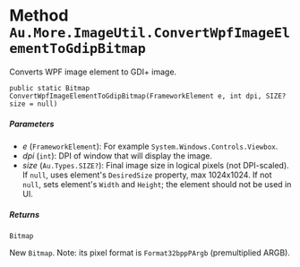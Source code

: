 # Method `Au.More.ImageUtil.ConvertWpfImageElementToGdipBitmap`

Converts WPF image element to GDI+ image.

```
public static Bitmap ConvertWpfImageElementToGdipBitmap(FrameworkElement e, int dpi, SIZE? size = null)
```

##### Parameters

- *e*  (`FrameworkElement`):
    For example `System.Windows.Controls.Viewbox`.
- *dpi*  (`int`):
    DPI of window that will display the image.
- *size*  (`Au.Types.SIZE?`):
    Final image size in logical pixels (not DPI-scaled). If `null`, uses element's `DesiredSize` property, max 1024x1024. If not `null`, sets element's `Width` and `Height`; the element should not be used in UI.

##### Returns

`Bitmap`

New `Bitmap`. Note: its pixel format is `Format32bppPArgb` (premultiplied ARGB).